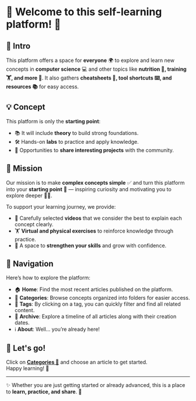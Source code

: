 # 👋 Welcome to this self-learning platform! 🚀  

## 📖 Intro
This platform offers a space for **everyone** 🌍 to explore and learn new concepts in **computer science** 💻 and other topics like **nutrition 🥗, training 🏋️, and more 📌**. It also gathers **cheatsheets 📄, tool shortcuts ⌨️, and resources 📚** for easy access.


## 💡 Concept
This platform is only the **starting point**:  
- 📚 It will include **theory** to build strong foundations.  
- 🛠 Hands-on **labs** to practice and apply knowledge.  
- 🤝 Opportunities to **share interesting projects** with the community.  

## 🎯 Mission
Our mission is to make **complex concepts simple** ✅ and turn this platform into your **starting point** 🚀 — inspiring curiosity and motivating you to explore deeper 📖✨.  

To support your learning journey, we provide:  
- 🎥 Carefully selected **videos** that we consider the best to explain each concept clearly.  
- 🏋️ **Virtual and physical exercises** to reinforce knowledge through practice.  
- 🚀 A space to **strengthen your skills** and grow with confidence.

## 🧭 Navigation
Here’s how to explore the platform:  

- 🏠 **Home**: Find the most recent articles published on the platform.  
- 📂 **Categories**: Browse concepts organized into folders for easier access.  
- 🔖 **Tags**: By clicking on a tag, you can quickly filter and find all related content.  
- 📅 **Archive**: Explore a timeline of all articles along with their creation dates.  
- ℹ️ **About**: Well… you’re already here!  


## 🚀 **Let's go!**  
Click on [**Categories 📂**](https://zibulux.mpmk.app/categories) and choose an article to get started.  
Happy learning! 🎯

---

✨ Whether you are just getting started or already advanced, this is a place to **learn, practice, and share**. 🌟